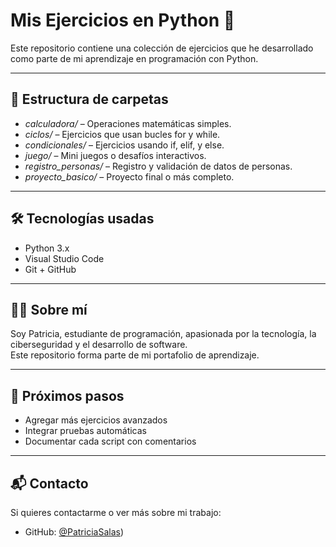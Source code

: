 # Mis Ejercicios en Python 🐍

Este repositorio contiene una colección de ejercicios que he desarrollado como parte de mi aprendizaje en programación con Python.

---

## 📁 Estructura de carpetas

- *calculadora/* – Operaciones matemáticas simples.
- *ciclos/* – Ejercicios que usan bucles for y while.
- *condicionales/* – Ejercicios usando if, elif, y else.
- *juego/* – Mini juegos o desafíos interactivos.
- *registro_personas/* – Registro y validación de datos de personas.
- *proyecto_basico/* – Proyecto final o más completo.

---

## 🛠 Tecnologías usadas

- Python 3.x
- Visual Studio Code
- Git + GitHub

---

## 👩‍💻 Sobre mí

Soy Patricia, estudiante de programación, apasionada por la tecnología, la ciberseguridad y el desarrollo de software.  
Este repositorio forma parte de mi portafolio de aprendizaje.

---

## 🚀 Próximos pasos

- Agregar más ejercicios avanzados
- Integrar pruebas automáticas
- Documentar cada script con comentarios

---

## 📬 Contacto

Si quieres contactarme o ver más sobre mi trabajo:

- GitHub: [@PatriciaSalas](https://github.com/PatriciaSalas))
